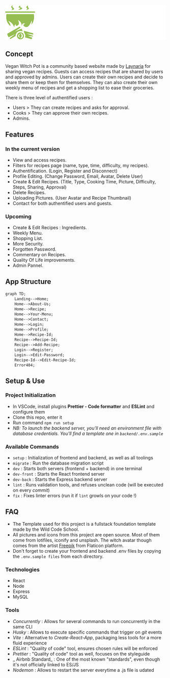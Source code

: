 ![Logo](./frontend/src/assets/logos/logo.svg)

## Concept

Vegan Witch Pot is a community based website made by [Laynaria](https://github.com/Laynaria) for sharing vegan recipes. Guests can access recipes that are shared by users and approved by admins. Users can create their own recipes and decide to share them or keep them for themselves. They can also create their own weekly menu of recipes and get a shopping list to ease their groceries.

There is three level of authentified users :

- Users > They can create recipes and asks for approval.
- Cooks > They can approve their own recipes.
- Admins.

## Features

### In the current version

- View and access recipes.
- Filters for recipes page (name, type, time, difficulty, my recipes).
- Authentification. (Login, Register and Disconnect)
- Profile Editing. (Change Password, Email, Avatar, Delete User)
- Create & Edit Recipes. (Title, Type, Cooking Time, Picture, Difficulty, Steps, Sharing, Approval)
- Delete Recipes.
- Uploading Pictures. (User Avatar and Recipe Thumbnail)
- Contact for both authentified users and guests.

### Upcoming

- Create & Edit Recipes : Ingredients.
- Weekly Menu.
- Shopping List.
- More Security.
- Forgotten Password.
- Commentary on Recipes.
- Quality Of Life improvements.
- Admin Pannel.

## App Structure

```mermaid
graph TD;
    Landing-->Home;
    Home-->About-Us;
    Home-->Recipe;
    Home-->Your-Menu;
    Home-->Contact;
    Home-->Login;
    Home-->Profile;
    Home-->Recipe-Id;
    Recipe-->Recipe-Id;
    Recipe-->Add-Recipe;
    Login-->Register;
    Login-->Edit-Password;
    Recipe-Id-->Edit-Recipe-Id;
    Error404;
```

## Setup & Use

### Project Initialization

- In VSCode, install plugins **Prettier - Code formatter** and **ESLint** and configure them
- Clone this repo, enter it
- Run command `npm run setup`
- _NB: To launch the backend server, you'll need an environment file with database credentials. You'll find a template one in `backend/.env.sample`_

### Available Commands

- `setup` : Initialization of frontend and backend, as well as all toolings
- `migrate` : Run the database migration script
- `dev` : Starts both servers (frontend + backend) in one terminal
- `dev-front` : Starts the React frontend server
- `dev-back` : Starts the Express backend server
- `lint` : Runs validation tools, and refuses unclean code (will be executed on every _commit_)
- `fix` : Fixes linter errors (run it if `lint` growls on your code !)

## FAQ

- The Template used for this project is a fullstack foundation template made by the Wild Code School.
- All pictures and icons from this project are open source. Most of them come from lotifiles, iconify and unsplash. The witch avatar though comes from the artist [Freepik](https://www.flaticon.com/fr/auteurs/freepik) from Flaticon platform.
- Don't forget to create your frontend and backend .env files by copying the `.env.sample files` from each directory.

### Technologies

- React
- Node
- Express
- MySQL

### Tools

- _Concurrently_ : Allows for several commands to run concurrently in the same CLI
- _Husky_ : Allows to execute specific commands that trigger on _git_ events
- _Vite_ : Alternative to _Create-React-App_, packaging less tools for a more fluid experience
- _ESLint_ : "Quality of code" tool, ensures chosen rules will be enforced
- _Prettier_ : "Quality of code" tool as well, focuses on the styleguide
- _ Airbnb Standard_ : One of the most known "standards", even though it's not officially linked to ES/JS
- _Nodemon_ : Allows to restart the server everytime a .js file is udated
